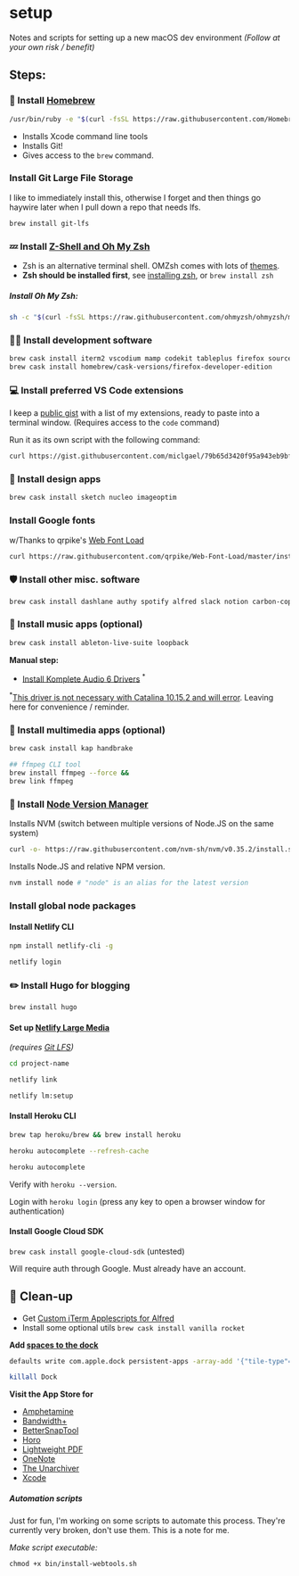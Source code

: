 # setup

Notes and scripts for setting up a new macOS dev environment _(Follow at your own risk / benefit)_

## Steps:

### 🍻 Install [Homebrew](https://brew.sh/)

```bash
/usr/bin/ruby -e "$(curl -fsSL https://raw.githubusercontent.com/Homebrew/install/master/install)"
```

- Installs Xcode command line tools
- Installs Git!
- Gives access to the `brew` command.

### Install Git Large File Storage

I like to immediately install this, otherwise I forget and then things go haywire later when I pull down a repo that needs lfs.

```bash
brew install git-lfs
```

### 💤 Install [Z-Shell and Oh My Zsh](https://github.com/ohmyzsh/ohmyzsh)

- Zsh is an alternative terminal shell. OMZsh comes with lots of [themes](https://github.com/ohmyzsh/ohmyzsh#themes).
- **Zsh should be installed first**, see [installing zsh](https://github.com/ohmyzsh/ohmyzsh/wiki/Installing-ZSH), or `brew install zsh`

##### Install Oh My Zsh:

```bash
sh -c "$(curl -fsSL https://raw.githubusercontent.com/ohmyzsh/ohmyzsh/master/tools/install.sh)"
```

### 👩‍💻 Install development software

```bash
brew cask install iterm2 vscodium mamp codekit tableplus firefox sourcetree insomnia docker && \
brew cask install homebrew/cask-versions/firefox-developer-edition
```

### 💻 Install preferred VS Code extensions

I keep a [public gist](https://gist.github.com/miclgael/79b65d3420f95a943eb9bf94be1399c5) with a list of my extensions, ready to paste into a terminal window. (Requires access to the `code` command)

Run it as its own script with the following command:

```bash
curl https://gist.githubusercontent.com/miclgael/79b65d3420f95a943eb9bf94be1399c5/raw/8750fefaee8ad93e9cf08fc8c26e55c34b121317/install-extensions.sh | bash
```

### 🎨 Install design apps

```bash
brew cask install sketch nucleo imageoptim
```

### Install Google fonts

w/Thanks to qrpike's [Web Font Load](https://github.com/qrpike/Web-Font-Load)

```bash
curl https://raw.githubusercontent.com/qrpike/Web-Font-Load/master/install.sh | bash
```

### 🛡 Install other misc. software

```bash
brew cask install dashlane authy spotify alfred slack notion carbon-copy-cloner
```

### 🎹 Install music apps (optional)

```bash
brew cask install ableton-live-suite loopback
```

**Manual step:**

- [Install Komplete Audio 6 Drivers](https://www.native-instruments.com/en/support/downloads/drivers-other-files/) <sup>\*</sup>

<sup>\*</sup>[This driver is not necessary with Catalina 10.15.2 and will error](https://support.native-instruments.com/hc/en-us/community/posts/360008523278/comments/360001197857). Leaving here for convenience / reminder.

### 📼 Install multimedia apps (optional)

```bash
brew cask install kap handbrake

## ffmpeg CLI tool
brew install ffmpeg --force &&
brew link ffmpeg
```

### 💚 Install [Node Version Manager](https://github.com/nvm-sh/nvm)

Installs NVM (switch between multiple versions of Node.JS on the same system)

```bash
curl -o- https://raw.githubusercontent.com/nvm-sh/nvm/v0.35.2/install.sh | bash
```

Installs Node.JS <version> and relative NPM version.

```bash
nvm install node # "node" is an alias for the latest version
```

### Install global node packages

#### Install Netlify CLI

```bash
npm install netlify-cli -g

netlify login
```

### ✏️ Install Hugo for blogging

```bash
brew install hugo
```

#### Set up [Netlify Large Media](https://docs.netlify.com/large-media/setup/)

_(requires [Git LFS](#install-git-large-file-storage))_

```bash
cd project-name

netlify link

netlify lm:setup
```

#### Install Heroku CLI

```bash
brew tap heroku/brew && brew install heroku

heroku autocomplete --refresh-cache

heroku autocomplete
```

Verify with `heroku --version`.

Login with `heroku login` (press any key to open a browser window for authentication)

#### Install Google Cloud SDK

`brew cask install google-cloud-sdk` (untested)

Will require auth through Google. Must already have an account.

## 🧼 Clean-up

- Get [Custom iTerm Applescripts for Alfred](https://github.com/stuartcryan/custom-iterm-applescripts-for-alfred)
- Install some optional utils `brew cask install vanilla rocket`

**Add [spaces to the dock](https://css-tricks.com/snippets/html/add-spaces-to-dock-in-os-x/)**

```bash
defaults write com.apple.dock persistent-apps -array-add '{"tile-type"="spacer-tile";}'

killall Dock
```

**Visit the App Store for**

- [Amphetamine](https://apps.apple.com/au/app/amphetamine/id937984704?mt=12)
- [Bandwidth+](https://apps.apple.com/au/app/bandwidth/id490461369?mt=12)
- [BetterSnapTool](https://apps.apple.com/au/app/bettersnaptool/id417375580?mt=12)
- [Horo](https://apps.apple.com/au/app/horo-timer-for-menu-bar/id1437226581?mt=12)
- [Lightweight PDF](https://apps.apple.com/au/app/lightweight-pdf/id1450640351?mt=12)
- [OneNote](https://apps.apple.com/au/app/microsoft-onenote/id784801555?mt=12)
- [The Unarchiver](https://apps.apple.com/au/app/the-unarchiver/id425424353?mt=12)
- [Xcode](https://apps.apple.com/au/app/xcode/id497799835?mt=12)

##### Automation scripts

Just for fun, I'm working on some scripts to automate this process. They're currently very broken, don't use them. This is a note for me.

_Make script executable:_

`chmod +x bin/install-webtools.sh`
